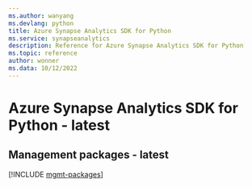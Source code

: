 ```yaml
---
ms.author: wanyang
ms.devlang: python
title: Azure Synapse Analytics SDK for Python
ms.service: synapseanalytics
description: Reference for Azure Synapse Analytics SDK for Python
ms.topic: reference
author: wonner
ms.data: 10/12/2022
---
```

# Azure Synapse Analytics SDK for Python - latest

## Management packages - latest
[!INCLUDE [mgmt-packages](synapse-analytics-mgmt-index.md)]